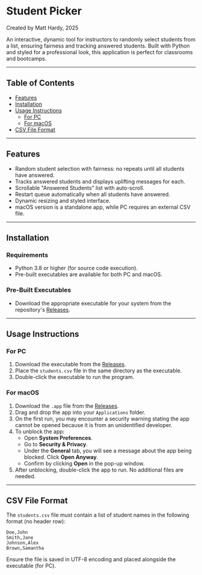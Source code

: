 # Student Picker
Created by Matt Hardy, 2025

An interactive, dynamic tool for instructors to randomly select students from a list, ensuring fairness and tracking answered students. Built with Python and styled for a professional look, this application is perfect for classrooms and bootcamps.

---

## Table of Contents

- [Features](#features)
- [Installation](#installation)
- [Usage Instructions](#usage-instructions)
  - [For PC](#for-pc)
  - [For macOS](#for-macos)
- [CSV File Format](#csv-file-format)

---

## Features

- Random student selection with fairness: no repeats until all students have answered.
- Tracks answered students and displays uplifting messages for each.
- Scrollable "Answered Students" list with auto-scroll.
- Restart queue automatically when all students have answered.
- Dynamic resizing and styled interface.
- macOS version is a standalone app, while PC requires an external CSV file.

---

## Installation

### Requirements
- Python 3.8 or higher (for source code execution).
- Pre-built executables are available for both PC and macOS.

### Pre-Built Executables
- Download the appropriate executable for your system from the repository's [Releases](#).

---

## Usage Instructions

### For PC
1. Download the executable from the [Releases](https://github.com/ZeroDarkHardy/Student-Picker/releases).
2. Place the `students.csv` file in the same directory as the executable.
3. Double-click the executable to run the program.

### For macOS
1. Download the `.app` file from the [Releases](#).
2. Drag and drop the app into your `Applications` folder.
3. On the first run, you may encounter a security warning stating the app cannot be opened because it is from an unidentified developer.
4. To unblock the app:
   - Open **System Preferences**.
   - Go to **Security & Privacy**.
   - Under the **General** tab, you will see a message about the app being blocked. Click **Open Anyway**.
   - Confirm by clicking **Open** in the pop-up window.
5. After unblocking, double-click the app to run. No additional files are needed.

---

## CSV File Format

The `students.csv` file must contain a list of student names in the following format (no header row):

```
Doe,John
Smith,Jane
Johnson,Alex
Brown,Samantha
```

Ensure the file is saved in UTF-8 encoding and placed alongside the executable (for PC).

